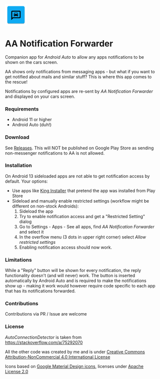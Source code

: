![Logo](https://github.com/ztNFny/AANotificationForwarder/raw/master/logo.png)
# AA Notification Forwarder

Companion app for *Android Auto* to allow any apps notifications to be shown on the cars screen.

AA shows only notifications from messaging apps - but what if you want to get notified about mails and similar stuff? This is where this app comes to the rescue!

Notifications by configured apps are re-sent by *AA Notification Forwarder* and displayed on your cars screen.

### Requirements
- Android 11 or higher
- Android Auto (duh!)

### Download
See [Releases](https://github.com/ztNFny/AANotificationForwarder/releases/).
This will NOT be published on Google Play Store as sending non-messenger notifications to AA is not allowed.

### Installation
On Android 13 sideloaded apps are not able to get notification access by default. Your options:
- Use apps like [King Installer](https://gitlab.com/annexhack/king-installer) that pretend the app was installed from Play Store
- Sideload and manually enable restricted settings (workflow might be different on non-stock Androids):
    1. Sideload the app
    2. Try to enable notification access and get a "Restricted Setting" dialog
    3. Go to Settings - Apps - See all apps, find *AA Notification Forwarder* and select it
    4. In the overflow menu (3 dots in upper right corner) select *Allow restricted settings*
    5. Enabling notification access should now work.

### Limitations
While a "Reply" button will be shown for every notification, the reply functionality doesn't (and will never) work. The button is inserted automatically by Android Auto and is required to make the notifications show up - making it work would however require code specific to each app that has its notifications forwarded.

### Contributions
Contributions via PR / Issue are welcome

### License
*AutoConnectionDetector* is taken from https://stackoverflow.com/a/75292070

All  the other code  was created by me and is under [Creative Commons Attribution-NonCommercial 4.0 International License](http://creativecommons.org/licenses/by-nc/4.0/)

Icons based on [Google Material Design icons](https://github.com/google/material-design-icons), licenses under [Apache License 2.0](https://www.apache.org/licenses/LICENSE-2.0)
